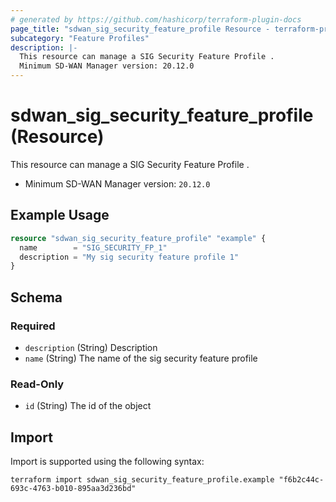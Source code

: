 ```yaml
---
# generated by https://github.com/hashicorp/terraform-plugin-docs
page_title: "sdwan_sig_security_feature_profile Resource - terraform-provider-sdwan"
subcategory: "Feature Profiles"
description: |-
  This resource can manage a SIG Security Feature Profile .
  Minimum SD-WAN Manager version: 20.12.0
---
```


# sdwan_sig_security_feature_profile (Resource)

This resource can manage a SIG Security Feature Profile .
  - Minimum SD-WAN Manager version: `20.12.0`

## Example Usage

```terraform
resource "sdwan_sig_security_feature_profile" "example" {
  name        = "SIG_SECURITY_FP_1"
  description = "My sig security feature profile 1"
}
```

<!-- schema generated by tfplugindocs -->
## Schema

### Required

- `description` (String) Description
- `name` (String) The name of the sig security feature profile

### Read-Only

- `id` (String) The id of the object

## Import

Import is supported using the following syntax:

```shell
terraform import sdwan_sig_security_feature_profile.example "f6b2c44c-693c-4763-b010-895aa3d236bd"
```
